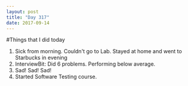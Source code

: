 ```yaml
---
layout: post
title: "Day 317"
date: 2017-09-14
---
```

#Things that I did today
1. Sick from morning. Couldn't go to Lab. Stayed at home and went to Starbucks in evening
2. InterviewBit: Did 6 problems. Performing below average. 
3. Sad! Sad! Sad!
4. Started Software Testing course. 
